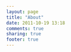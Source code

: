 ```yaml
---
layout: page
title: "About"
date: 2011-10-19 13:18
comments: true
sharing: true
footer: true
---
```

